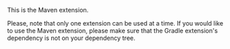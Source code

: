 This is the Maven extension.

Please, note that only one extension can be used at a time. If you would like to use the Maven extension,
please make sure that the Gradle extension's dependency is not on your dependency tree.
